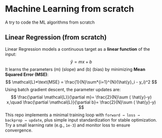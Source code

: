# Machine Learning from scratch
 A try to code the ML algorithms from scratch

 

## Linear Regression (from scratch)

Linear Regression models a continuous target as a **linear function** of the input:
$$
\hat{y} = m x + b
$$
It learns the parameters (m) (slope) and (b) (bias) by minimizing **Mean Squared Error (MSE)**:
$$
\mathcal{L}*\text{MSE} = \frac{1}{N}\sum*{i=1}^{N}(\hat{y}_i - y_i)^2
$$
Using batch gradient descent, the parameter updates are:
$$
\frac{\partial \mathcal{L}}{\partial m}= \frac{2}{N}\sum ( \hat{y}-y) x,\quad
\frac{\partial \mathcal{L}}{\partial b}= \frac{2}{N}\sum ( \hat{y}-y)
$$
This repo implements a minimal training loop with `forward → loss → backprop → update`, plus simple input standardization for stable optimization. Try a small learning rate (e.g., `1e-3`) and monitor loss to ensure convergence.

